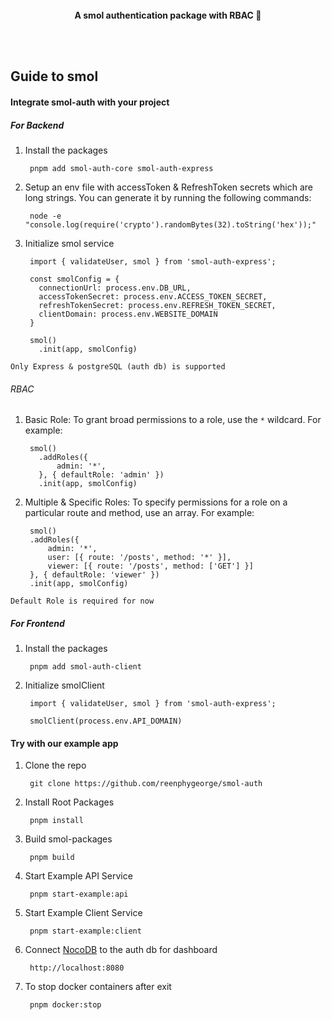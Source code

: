 <br/>
<div align="center">
  <!-- <a href="https://github.com/reenphygeorge/smol-auth">
    <img
      src="assets/servette.png"
      alt="Servette Logo"
      height="64"
    />
  </a> -->
  <br /><br />
  <p>
    <b>
      A smol authentication package with RBAC 🔐
    </b>
  </p>
  <p>
  <br/><br/>
  <!-- <img src="assets/demo.gif" height="350"/> -->
</div>

## Guide to smol

#### Integrate smol-auth with your project

##### For Backend

1. Install the packages

        pnpm add smol-auth-core smol-auth-express

2. Setup an env file with accessToken & RefreshToken secrets which are long strings. You can generate it by running the following commands:

        node -e "console.log(require('crypto').randomBytes(32).toString('hex'));"

3. Initialize smol service

        import { validateUser, smol } from 'smol-auth-express';

        const smolConfig = {
          connectionUrl: process.env.DB_URL,
          accessTokenSecret: process.env.ACCESS_TOKEN_SECRET,
          refreshTokenSecret: process.env.REFRESH_TOKEN_SECRET,
          clientDomain: process.env.WEBSITE_DOMAIN
        }

        smol()
          .init(app, smolConfig)

`Only Express & postgreSQL (auth db) is supported`

###### RBAC
1. Basic Role: To grant broad permissions to a role, use the `*` wildcard. For example:

        smol()
          .addRoles({
              admin: '*',
          }, { defaultRole: 'admin' })
          .init(app, smolConfig)

2. Multiple & Specific Roles: To specify permissions for a role on a particular route and method, use an array. For example:

        smol()
        .addRoles({
            admin: '*',
            user: [{ route: '/posts', method: '*' }],
            viewer: [{ route: '/posts', method: ['GET'] }]
        }, { defaultRole: 'viewer' })
        .init(app, smolConfig)

`Default Role is required for now`

##### For Frontend

1. Install the packages

        pnpm add smol-auth-client

2. Initialize smolClient

        import { validateUser, smol } from 'smol-auth-express';

        smolClient(process.env.API_DOMAIN)


#### Try with our example app

1. Clone the repo 

        git clone https://github.com/reenphygeorge/smol-auth

2. Install Root Packages

        pnpm install

3. Build smol-packages

        pnpm build

4. Start Example API Service

        pnpm start-example:api

5. Start Example Client Service

        pnpm start-example:client

6. Connect [NocoDB]('https://docs.nocodb.com/data-sources/connect-to-data-source/') to the auth db for dashboard

        http://localhost:8080

7. To stop docker containers after exit

        pnpm docker:stop
